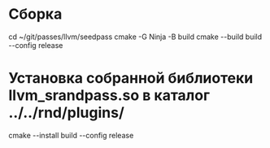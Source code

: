 # Сборка
cd ~/git/passes/llvm/seedpass
cmake -G Ninja -B build
cmake --build build --config release

# Установка собранной библиотеки llvm_srandpass.so в каталог ../../rnd/plugins/
cmake --install build --config release

